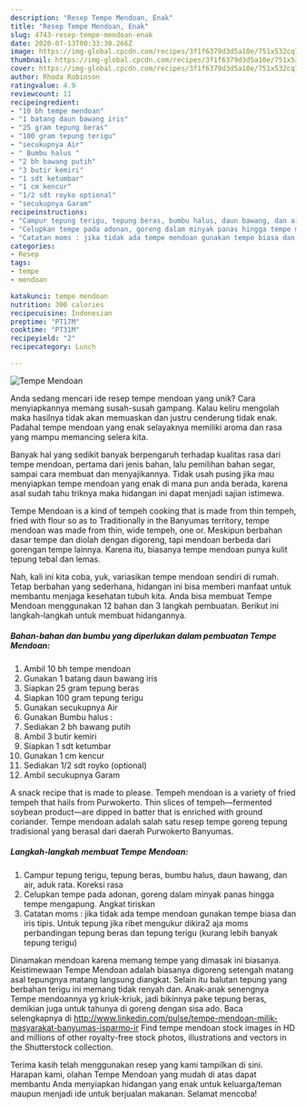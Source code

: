 ```yaml
---
description: "Resep Tempe Mendoan, Enak"
title: "Resep Tempe Mendoan, Enak"
slug: 4743-resep-tempe-mendoan-enak
date: 2020-07-13T00:33:30.266Z
image: https://img-global.cpcdn.com/recipes/3f1f6379d3d5a10e/751x532cq70/tempe-mendoan-foto-resep-utama.jpg
thumbnail: https://img-global.cpcdn.com/recipes/3f1f6379d3d5a10e/751x532cq70/tempe-mendoan-foto-resep-utama.jpg
cover: https://img-global.cpcdn.com/recipes/3f1f6379d3d5a10e/751x532cq70/tempe-mendoan-foto-resep-utama.jpg
author: Rhoda Robinson
ratingvalue: 4.9
reviewcount: 11
recipeingredient:
- "10 bh tempe mendoan"
- "1 batang daun bawang iris"
- "25 gram tepung beras"
- "100 gram tepung terigu"
- "secukupnya Air"
- " Bumbu halus "
- "2 bh bawang putih"
- "3 butir kemiri"
- "1 sdt ketumbar"
- "1 cm kencur"
- "1/2 sdt royko optional"
- "secukupnya Garam"
recipeinstructions:
- "Campur tepung terigu, tepung beras, bumbu halus, daun bawang, dan air, aduk rata. Koreksi rasa"
- "Celupkan tempe pada adonan, goreng dalam minyak panas hingga tempe mengapung. Angkat tiriskan"
- "Catatan moms : jika tidak ada tempe mendoan gunakan tempe biasa dan iris tipis. Untuk tepung jika ribet mengukur dikira2 aja moms perbandingan tepung beras dan tepung terigu (kurang lebih banyak tepung terigu)"
categories:
- Resep
tags:
- tempe
- mendoan

katakunci: tempe mendoan 
nutrition: 300 calories
recipecuisine: Indonesian
preptime: "PT17M"
cooktime: "PT31M"
recipeyield: "2"
recipecategory: Lunch

---
```



![Tempe Mendoan](https://img-global.cpcdn.com/recipes/3f1f6379d3d5a10e/751x532cq70/tempe-mendoan-foto-resep-utama.jpg)

Anda sedang mencari ide resep tempe mendoan yang unik? Cara menyiapkannya memang susah-susah gampang. Kalau keliru mengolah maka hasilnya tidak akan memuaskan dan justru cenderung tidak enak. Padahal tempe mendoan yang enak selayaknya memiliki aroma dan rasa yang mampu memancing selera kita.

Banyak hal yang sedikit banyak berpengaruh terhadap kualitas rasa dari tempe mendoan, pertama dari jenis bahan, lalu pemilihan bahan segar, sampai cara membuat dan menyajikannya. Tidak usah pusing jika mau menyiapkan tempe mendoan yang enak di mana pun anda berada, karena asal sudah tahu triknya maka hidangan ini dapat menjadi sajian istimewa.

Tempe Mendoan is a kind of tempeh cooking that is made from thin tempeh, fried with flour so as to Traditionally in the Banyumas territory, tempe mendoan was made from thin, wide tempeh, one or. Meskipun berbahan dasar tempe dan diolah dengan digoreng, tapi mendoan berbeda dari gorengan tempe lainnya. Karena itu, biasanya tempe mendoan punya kulit tepung tebal dan lemas.


Nah, kali ini kita coba, yuk, variasikan tempe mendoan sendiri di rumah. Tetap berbahan yang sederhana, hidangan ini bisa memberi manfaat untuk membantu menjaga kesehatan tubuh kita. Anda bisa membuat Tempe Mendoan menggunakan 12 bahan dan 3 langkah pembuatan. Berikut ini langkah-langkah untuk membuat hidangannya.

<!--inarticleads1-->

##### Bahan-bahan dan bumbu yang diperlukan dalam pembuatan Tempe Mendoan:

1. Ambil 10 bh tempe mendoan
1. Gunakan 1 batang daun bawang iris
1. Siapkan 25 gram tepung beras
1. Siapkan 100 gram tepung terigu
1. Gunakan secukupnya Air
1. Gunakan  Bumbu halus :
1. Sediakan 2 bh bawang putih
1. Ambil 3 butir kemiri
1. Siapkan 1 sdt ketumbar
1. Gunakan 1 cm kencur
1. Sediakan 1/2 sdt royko (optional)
1. Ambil secukupnya Garam


A snack recipe that is made to please. Tempeh mendoan is a variety of fried tempeh that hails from Purwokerto. Thin slices of tempeh—fermented soybean product—are dipped in batter that is enriched with ground coriander. Tempe mendoan adalah salah satu resep tempe goreng tepung tradisional yang berasal dari daerah Purwokerto Banyumas. 

<!--inarticleads2-->

##### Langkah-langkah membuat Tempe Mendoan:

1. Campur tepung terigu, tepung beras, bumbu halus, daun bawang, dan air, aduk rata. Koreksi rasa
1. Celupkan tempe pada adonan, goreng dalam minyak panas hingga tempe mengapung. Angkat tiriskan
1. Catatan moms : jika tidak ada tempe mendoan gunakan tempe biasa dan iris tipis. Untuk tepung jika ribet mengukur dikira2 aja moms perbandingan tepung beras dan tepung terigu (kurang lebih banyak tepung terigu)


Dinamakan mendoan karena memang tempe yang dimasak ini biasanya. Keistimewaan Tempe Mendoan adalah biasanya digoreng setengah matang asal tepungnya matang langsung diangkat. Selain itu balutan tepung yang berbahan terigu ini memang tidak renyah dan. Anak-anak senengnya Tempe mendoannya yg kriuk-kriuk, jadi bikinnya pake tepung beras, demikian juga untuk tahunya di goreng dengan sisa ado. Baca selengkapnya di http://www.linkedin.com/pulse/tempe-mendoan-milik-masyarakat-banyumas-isparmo-ir Find tempe mendoan stock images in HD and millions of other royalty-free stock photos, illustrations and vectors in the Shutterstock collection. 

Terima kasih telah menggunakan resep yang kami tampilkan di sini. Harapan kami, olahan Tempe Mendoan yang mudah di atas dapat membantu Anda menyiapkan hidangan yang enak untuk keluarga/teman maupun menjadi ide untuk berjualan makanan. Selamat mencoba!
